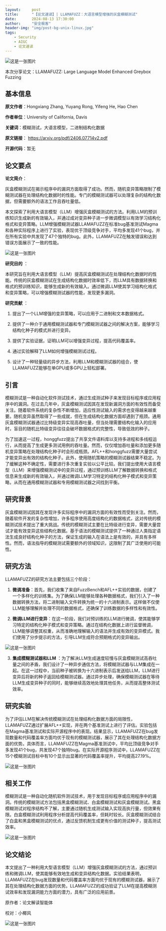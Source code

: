 ```yaml
---
layout:     post
title:      "【论文速读】| LLAMAFUZZ：大语言模型增强的灰盒模糊测试"
date:       2024-08-13 17:30:00
author:     "安全极客"
header-img: "img/post-bg-unix-linux.jpg"
tags:
    - Security
    - AIGC
    - 论文速读
---
```



![这是一张图片](https://www.gptsecurity.info/img/in-post/0807/01.jpg)


本次分享论文：LLAMAFUZZ: Large Language Model Enhanced Greybox Fuzzing

## 基本信息

**原文作者**：Hongxiang Zhang, Yuyang Rong, Yifeng He, Hao Chen

**作者单位**：University of California, Davis

**关键词**：模糊测试，大语言模型，二进制结构化数据

**原文链接**：
https://arxiv.org/pdf/2406.07714v2.pdf

**开源代码**：暂无

## 论文要点

**论文简介**：

灰盒模糊测试在揭示程序中的漏洞方面取得了成功。然而，随机变异策略限制了模糊测试器在处理结构化数据时的性能。专门的模糊测试器可以处理复杂的结构化数据，但需要额外的语法工作且吞吐量低。

本文探索了利用大语言模型（LLM）增强灰盒模糊测试的方法。利用LLM的预训练知识生成新的有效输入，并通过成对变异种子进一步微调模型以有效学习结构化格式和变异策略。LLM增强模糊测试器LLAMAFUZZ在标准bug基准测试Magma和各种实际程序上进行了实验，表现优于顶级竞争对手，平均多发现41个bug，并在所有实验中共发现了47个独特的bug。此外，LLAMAFUZZ在触发错误和达到错误方面展示了一致的性能。

![这是一张图片](https://www.gptsecurity.info/img/in-post/0813/04.jpg)

**研究目的** ：

本研究旨在利用大语言模型（LLM）提高灰盒模糊测试在处理结构化数据时的性能。传统的灰盒模糊测试在生成结构化数据时效率低下，而LLM具有数据转换和格式的预训练知识，能够生成新的有效输入。通过微调LLM使其学习结构化格式和变异策略，可以增强模糊测试器的性能，发现更多漏洞。

**研究贡献** ：

1. 提出了一个LLM增强的变异策略，可以应用于二进制和文本数据格式。


2. 提供了一种介于通用模糊测试器和专门模糊测试器之间的解决方案，能够学习结构化种子的模式并进行变异。


3. 提供了实验证据，证明LLM可以增强变异过程，提高代码覆盖率。


4. 通过实验解释了LLM如何增强模糊测试过程。


5. 设计了一种轻量级的异步方法，利用LLM和模糊测试器的组合，使LLAMAFUZZ能够在单GPU或多GPU上轻松部署。

## 引言

模糊测试是一种自动化软件测试技术，通过生成测试种子来发现目标程序或应用程序中的漏洞。在过去几年中，灰盒模糊测试因其在发现新漏洞方面的有效性而备受关注。随着软件系统的复杂性不断增加，适应性测试输入的需求也变得越来越重要。随机变异虽然取得了一些成就，但在生成结构化数据方面却遇到了瓶颈。通用灰盒模糊测试器通过比特级变异实现高吞吐量，但当处理需要结构化输入的应用时，盲目的随机比特级变异往往会破坏数据格式的完整性，导致低效的种子。

为了加速这一过程，honggfuzz提出了共享文件语料库以支持多进程和多线程运行，从而提高了生成更多测试用例的吞吐量。然而，仅仅增加吞吐量和添加更多随机变异策略在处理结构化种子时会形成瓶颈。AFL++和honggfuzz需要大量尝试才能变异出有效的结构化种子。此外，使用随机策略的模糊测试器结果不稳定。为了缓解这种不确定性，需要进行多次重复实验以公平比较。我们提出使用大语言模型（LLM）来增强模糊测试中的变异过程，通过预训练LLM了解数据转换和格式信息来生成新的有效输入，并通过微调LLM学习特定的结构化种子模式和变异策略，从而在通用模糊测试器和专用模糊测试器之间找到平衡。

## 研究背景

灰盒模糊测试因其在发现许多实际程序中的漏洞方面的有效性而受到关注。然而，随着软件开发的复杂性增加，许多程序使用高度结构化的数据格式，这对传统的模糊测试技术提出了重大挑战。传统的模糊测试主要在比特级进行变异，需要大量尝试才能有效变异这些结构化数据。基于语法的模糊测试提供了一种通过人类指定语法生成良好结构化种子的方法，保证生成的输入在语法上是有效的，并具有多样性。然而，语法指导的模糊测试需要额外的领域知识，这限制了其广泛使用的可能性。

## 研究方法

LLAMAFUZZ的研究方法主要包括三个阶段：

1. **微调准备**：首先，我们收集了来自FuzzBench和AFL++实验的数据，创建了一个多样化的训练集。为了确保LLM能够处理各种数据格式，我们引入了一种数据转换方法，将二进制输入文件转换为统一的十六进制表示。这样做不仅使LLM能够理解并处理不同的数据格式，还确保了训练数据的多样性和有效性。
   

2. **微调LLM进行变异**：在这一阶段，我们对预训练的LLM进行微调，使其能够学习特定的结构化种子模式和变异策略。通过在结构化数据上进行监督微调，LLM能够调整其权重，从而准确地理解输入的语法并生成有效的变异模式。我们使用了分步提示的方法，引导LLM生成符合预期格式的变异输出。
   
![这是一张图片](https://www.gptsecurity.info/img/in-post/0813/05.jpg)

3. **集成模糊测试器和LLM** ：为了解决LLM生成速度较慢与灰盒模糊测试高吞吐量之间的矛盾，我们设计了一种异步通信方法，将模糊测试器与LLM集成在一起。在这一过程中，当前种子被转换为十六进制表示后发送给LLM，LLM进行变异后将新的种子返回给模糊测试器。通过异步处理，确保模糊测试器在等待LLM生成变异种子的同时，能够继续高效地处理其他任务，从而提高整体测试效率。
   
## 研究实验

为了评估LLM在解决传统模糊测试在处理结构化数据方面的局限性，LLAMAFUZZ通过扩展AFL++实现，并在两个基准测试上进行了评估。实验包括在Magma基准测试和实际开源程序中的表现。结果显示，LLAMAFUZZ在bug发现数量和代码覆盖率方面均优于现有的模糊测试器，展示了其在处理结构化数据方面的优势。具体而言，LLAMAFUZZ在Magma基准测试中，平均比顶级竞争对手多发现41个bug，共发现47个独特bug。在实际开源程序测试中，LLAMAFUZZ在15个模糊测试目标中有10个显示出显著的代码覆盖率提升，平均提高27.19%。

![这是一张图片](https://www.gptsecurity.info/img/in-post/0813/06.jpg)

## 相关工作

模糊测试是一种自动化随机软件测试技术，用于发现目标程序或应用程序中的漏洞。传统的模糊测试方法包括黑盒模糊测试、白盒模糊测试和灰盒模糊测试。黑盒模糊测试对程序结构不了解，主要通过随机生成测试输入实现高执行量，但效果有限。白盒模糊测试利用程序分析提高代码覆盖率，但耗时较长。灰盒模糊测试结合了白盒和黑盒模糊测试的优点，通过反馈机制生成更有价值的测试种子，提高测试效率。

![这是一张图片](https://www.gptsecurity.info/img/in-post/0813/07.jpg)

## 论文结论

本文提出了一种利用大型语言模型（LLM）增强灰盒模糊测试的方法，通过预训练和微调LLM，使其能够有效地生成和变异结构化数据。实验结果表明，LLAMAFUZZ在bug发现数量和代码覆盖率方面均优于现有的模糊测试器，展示了其在处理结构化数据方面的优势。LLAMAFUZZ的成功验证了LLM在提高模糊测试效率和发现漏洞能力方面的潜力，具有广泛的应用前景。

原作者：论文解读智能体

校对：小椰风

![这是一张图片](https://www.gptsecurity.info/img/in-post/0813/08.webp)




